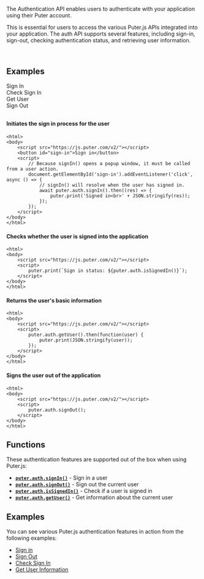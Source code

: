 The Authentication API enables users to authenticate with your application using their Puter account.

This is essential for users to access the various Puter.js APIs integrated into your application. The auth API supports several features, including sign-in, sign-out, checking authentication status, and retrieving user information.

<h2 style="margin-top: 60px;">Examples</h2>
<div style="overflow:hidden; margin-bottom: 30px;">
    <div class="example-group active" data-section="sign-in"><span>Sign In</span></div>
    <div class="example-group" data-section="is-signed-in"><span>Check Sign In</span></div>
    <div class="example-group" data-section="get-user"><span>Get User</span></div>
    <div class="example-group" data-section="sign-out"><span>Sign Out</span></div>
</div>

<div class="example-content" data-section="sign-in" style="display:block;">

#### Initiates the sign in process for the user

```html;auth-sign-in
<html>
<body>
    <script src="https://js.puter.com/v2/"></script>
    <button id="sign-in">Sign in</button>
    <script>
        // Because signIn() opens a popup window, it must be called from a user action.
        document.getElementById('sign-in').addEventListener('click', async () => {
            // signIn() will resolve when the user has signed in.
            await puter.auth.signIn().then((res) => {
                puter.print('Signed in<br>' + JSON.stringify(res));
            });
        });
    </script>
</body>
</html>
```

</div>

<div class="example-content" data-section="is-signed-in">

#### Checks whether the user is signed into the application

```html;auth-is-signed-in
<html>
<body>
    <script src="https://js.puter.com/v2/"></script>
    <script>
        puter.print(`Sign in status: ${puter.auth.isSignedIn()}`);
    </script>
</body>
</html>
```

</div>

<div class="example-content" data-section="get-user">

#### Returns the user's basic information

```html;auth-get-user
<html>
<body>
    <script src="https://js.puter.com/v2/"></script>
    <script>
        puter.auth.getUser().then(function(user) {
            puter.print(JSON.stringify(user));
        });
    </script>
</body>
</html>
```

</div>

<div class="example-content" data-section="sign-out">

#### Signs the user out of the application

```html;auth-sign-out
<html>
<body>
    <script src="https://js.puter.com/v2/"></script>
    <script>
        puter.auth.signOut();
    </script>
</body>
</html>
```

</div>

## Functions

These authentication features are supported out of the box when using Puter.js:

- **[`puter.auth.signIn()`](/Auth/signIn/)** - Sign in a user
- **[`puter.auth.signOut()`](/Auth/signOut/)** - Sign out the current user
- **[`puter.auth.isSignedIn()`](/Auth/isSignedIn/)** - Check if a user is signed in
- **[`puter.auth.getUser()`](/Auth/getUser/)** - Get information about the current user

## Examples

You can see various Puter.js authentication features in action from the following examples:

- [Sign in](/playground/?example=auth-sign-in)
- [Sign Out](/playground/?example=auth-sign-out)
- [Check Sign In](/playground/?example=auth-is-signed-in)
- [Get User Information](/playground/?example=auth-get-user)
